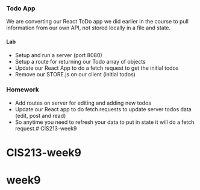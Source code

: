 ### Todo App

We are converting our React ToDo app we did earlier in the course to pull information from our own API, not stored locally in a file and state.

#### Lab

* Setup and run a server (port 8080)
* Setup a route for returning our Todo array of objects
* Update our React App to do a fetch request to get the initial todos
* Remove our STORE.js on our client (initial todos)

### Homework

* Add routes on server for editing and adding new todos
* Update our React app to do fetch requests to update server todos data (edit, post and read)
* So anytime you need to refresh your data to put in state it will do a fetch request.# CIS213-week9
# CIS213-week9
# week9
